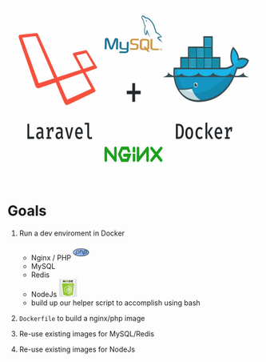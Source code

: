 <!-- PROJECT LOGO -->
<br />
<p align="center">
  <a href="https://github.com/kareem0badawy/Laravel-Docker">
    <img src="docker/docker-nginx-laravel.png" alt="Laravel-Docker" width="1000" height="350">
</a>
</p>

# Goals

1. Run a dev enviroment in Docker
    - Nginx / PHP <img src="public/icon/php.png" alt="PHP">
    - MySQL 
    - Redis
    - NodeJs <img src="public/icon/node-js.jpg" width="36" height="36" alt="node-js">
    - build up our helper script to accomplish using bash

2. `Dockerfile` to build a nginx/php image
3. Re-use existing images for MySQL/Redis
4. Re-use existing images for NodeJs